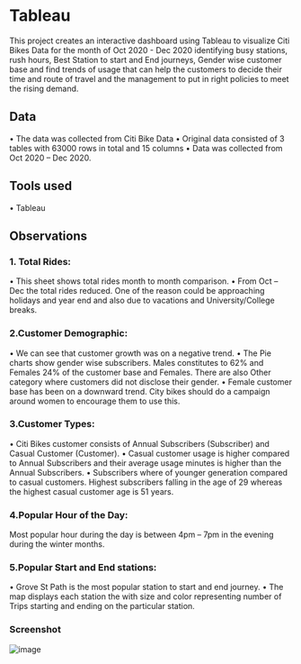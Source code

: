 # Tableau

This project creates an interactive dashboard using Tableau to visualize Citi Bikes Data for the month of Oct 2020 - Dec 2020 identifying busy stations, rush hours, Best Station to start and End journeys, Gender wise customer base and find trends of usage that can help the customers to decide their time and route of travel and the management to put in right policies to meet the rising demand.

## Data
•	The data was collected from Citi Bike Data
•	Original data consisted of 3 tables with 63000 rows in total and 15 columns
•	Data was collected from Oct 2020 – Dec 2020.

## Tools used
•	Tableau

## Observations

### 1.	Total Rides:
•	This sheet shows total rides month to month comparison.
•	From Oct – Dec the total rides reduced. One of the reason could be approaching holidays and year end and also due to vacations and University/College breaks.

### 2.Customer Demographic:
•	We can see that customer growth was on a negative trend.
•	The Pie charts show gender wise subscribers. Males constitutes to 62% and Females 24% of the customer base and Females. There are also Other category where customers did not disclose their gender.
•	Female customer base has been on a downward trend. City bikes should do a campaign around women to encourage them to use this.
 

### 3.Customer Types:
•	Citi Bikes customer consists of Annual Subscribers (Subscriber) and Casual Customer (Customer).
•	Casual customer usage is higher compared to Annual Subscribers and their average usage minutes is higher than the Annual Subscribers.
•	Subscribers where of younger generation compared to casual customers. Highest subscribers falling in the age of 29 whereas the highest casual customer age is 51 years.

### 4.Popular Hour of the Day: 
Most popular hour during the day is between 4pm – 7pm in the evening during the winter months.
			 

### 5.Popular Start and End stations:
• Grove St Path is the most popular station to start and end journey. 
• The map displays each station the with size and color representing number of Trips starting and ending on the particular station.
 
### Screenshot
![image](https://user-images.githubusercontent.com/68937366/112082932-21fb5300-8bc1-11eb-8b05-06368c109113.png)


 
 

